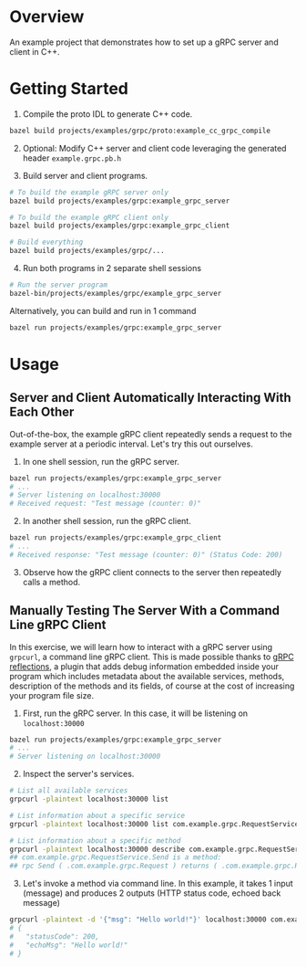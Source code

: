 # Overview

An example project that demonstrates how to set up a gRPC server and client in C++.

# Getting Started

1. Compile the proto IDL to generate C++ code.

```bash
bazel build projects/examples/grpc/proto:example_cc_grpc_compile
```

2. Optional: Modify C++ server and client code leveraging the generated header `example.grpc.pb.h`

3. Build server and client programs.

```bash
# To build the example gRPC server only
bazel build projects/examples/grpc:example_grpc_server

# To build the example gRPC client only
bazel build projects/examples/grpc:example_grpc_client

# Build everything
bazel build projects/examples/grpc/...
```

4. Run both programs in 2 separate shell sessions

```bash
# Run the server program
bazel-bin/projects/examples/grpc/example_grpc_server
```

Alternatively, you can build and run in 1 command

```bash
bazel run projects/examples/grpc:example_grpc_server
```

# Usage

## Server and Client Automatically Interacting With Each Other

Out-of-the-box, the example gRPC client repeatedly sends a request to the example server at a periodic interval. Let's try this out ourselves.

1. In one shell session, run the gRPC server.

```bash
bazel run projects/examples/grpc:example_grpc_server
# ...
# Server listening on localhost:30000
# Received request: "Test message (counter: 0)"
```

2. In another shell session, run the gRPC client.

```bash
bazel run projects/examples/grpc:example_grpc_client
# ...
# Received response: "Test message (counter: 0)" (Status Code: 200)
```

3. Observe how the gRPC client connects to the server then repeatedly calls a method.

## Manually Testing The Server With a Command Line gRPC Client

In this exercise, we will learn how to interact with a gRPC server using `grpcurl`, a command line gRPC client. This is made possible thanks to [gRPC reflections](https://grpc.io/docs/guides/reflection/), a plugin that adds debug information embedded inside your program which includes metadata about the available services, methods, description of the methods and its fields, of course at the cost of increasing your program file size.

1. First, run the gRPC server. In this case, it will be listening on `localhost:30000`

```bash
bazel run projects/examples/grpc:example_grpc_server
# ...
# Server listening on localhost:30000
```

2. Inspect the server's services.

```bash
# List all available services
grpcurl -plaintext localhost:30000 list

# List information about a specific service
grpcurl -plaintext localhost:30000 list com.example.grpc.RequestService

# List information about a specific method
grpcurl -plaintext localhost:30000 describe com.example.grpc.RequestService.Send
## com.example.grpc.RequestService.Send is a method:
## rpc Send ( .com.example.grpc.Request ) returns ( .com.example.grpc.Response );
```

3. Let's invoke a method via command line. In this example, it takes 1 input (message) and produces 2 outputs (HTTP status code, echoed back message)

```bash
grpcurl -plaintext -d '{"msg": "Hello world!"}' localhost:30000 com.example.grpc.RequestService.Send
# {
#   "statusCode": 200,
#   "echoMsg": "Hello world!"
# }
```
